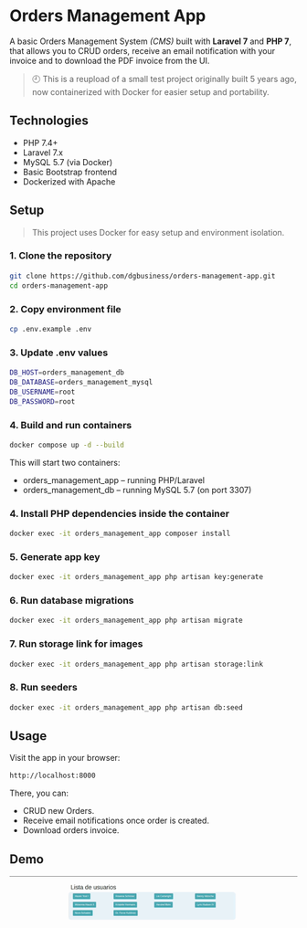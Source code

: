# Orders Management App

A basic Orders Management System <em>(CMS)</em> built with **Laravel 7** and **PHP 7**, that allows you to CRUD orders, receive an email notification with your invoice and to download the PDF invoice from the UI.

> 🕘 This is a reupload of a small test project originally built 5 years ago, now containerized with Docker for easier setup and portability.

## Technologies

- PHP 7.4+
- Laravel 7.x
- MySQL 5.7 (via Docker)
- Basic Bootstrap frontend
- Dockerized with Apache


## Setup 

> This project uses Docker for easy setup and environment isolation.

### 1. Clone the repository

```bash
git clone https://github.com/dgbusiness/orders-management-app.git
cd orders-management-app
```

### 2. Copy environment file

```bash
cp .env.example .env
```
### 3. Update .env values

```bash
DB_HOST=orders_management_db
DB_DATABASE=orders_management_mysql
DB_USERNAME=root
DB_PASSWORD=root
```

### 4. Build and run containers

```bash
docker compose up -d --build
```
This will start two containers:
- orders_management_app – running PHP/Laravel
- orders_management_db – running MySQL 5.7 (on port 3307)

### 4. Install PHP dependencies inside the container

```bash
docker exec -it orders_management_app composer install
```

### 5. Generate app key
```bash
docker exec -it orders_management_app php artisan key:generate
```
### 6. Run database migrations
```bash
docker exec -it orders_management_app php artisan migrate
```
### 7. Run storage link for images
```bash
docker exec -it orders_management_app php artisan storage:link
```

### 8. Run seeders
```bash
docker exec -it orders_management_app php artisan db:seed
```

## Usage
Visit the app in your browser:
```bash
http://localhost:8000
```
There, you can:
- CRUD new Orders.
- Receive email notifications once order is created. 
- Download orders invoice.

## Demo
![orders_management gif](/public/orders.gif)
